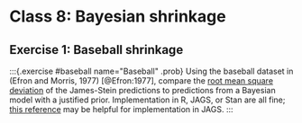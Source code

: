 # Class 8: Bayesian shrinkage

## Exercise 1: Baseball shrinkage

:::{.exercise #baseball name="Baseball" .prob}
Using the baseball dataset in (Efron and Morris, 1977) [@Efron:1977], compare the [root mean square deviation](https://en.wikipedia.org/wiki/Root-mean-square_deviation) of the James-Stein predictions to predictions from a Bayesian model with a justified prior. Implementation in R, JAGS, or Stan are all fine; [this reference](https://bookdown.org/staedler_n/highdimstats/ridge-regression-and-shrinkage.html#bayesian-shrinkage) may be helpful for implementation in JAGS. 
:::

